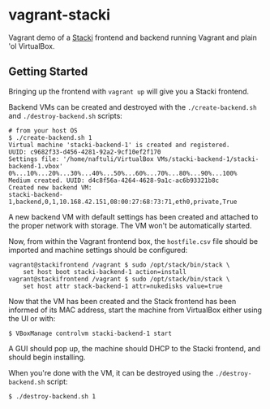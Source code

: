 # vagrant-stacki

Vagrant demo of a [Stacki][stacki] frontend and backend running Vagrant and plain 'ol VirtualBox.

## Getting Started

Bringing up the frontend with `vagrant up` will give you a Stacki frontend.

Backend VMs can be created and destroyed with the `./create-backend.sh` and `./destroy-backend.sh` scripts:

```
# from your host OS
$ ./create-backend.sh 1
Virtual machine 'stacki-backend-1' is created and registered.
UUID: c9682f33-d456-4281-92a2-9cf10ef2f170
Settings file: '/home/naftuli/VirtualBox VMs/stacki-backend-1/stacki-backend-1.vbox'
0%...10%...20%...30%...40%...50%...60%...70%...80%...90%...100%
Medium created. UUID: d4c8f56a-4264-4628-9a1c-ac6b93321b8c
Created new backend VM:
stacki-backend-1,backend,0,1,10.168.42.151,08:00:27:68:73:71,eth0,private,True
```

A new backend VM with default settings has been created and attached to the proper network with storage. The VM won't
be automatically started.

Now, from within the Vagrant frontend box, the `hostfile.csv` file should be imported and machine settings should be
configured:

```
vagrant@stackifrontend /vagrant $ sudo /opt/stack/bin/stack \
    set host boot stacki-backend-1 action=install
vagrant@stackifrontend /vagrant $ sudo /opt/stack/bin/stack \
    set host attr stack-backend-1 attr=nukedisks value=true
```

Now that the VM has been created and the Stack frontend has been informed of its MAC address, start the machine from
VirtualBox either using the UI or with:

```
$ VBoxManage controlvm stacki-backend-1 start
```

A GUI should pop up, the machine should DHCP to the Stacki frontend, and should begin installing.

When you're done with the VM, it can be destroyed using the `./destroy-backend.sh` script:

```
$ ./destroy-backend.sh 1
```

 [stacki]: http://www.stacki.com

